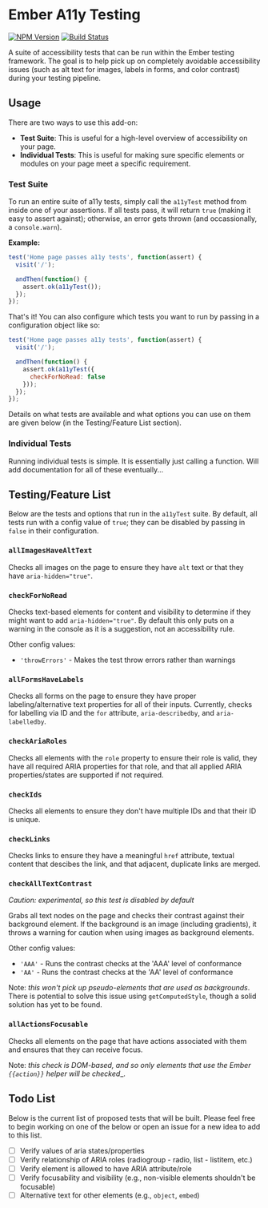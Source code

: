 # Ember A11y Testing

[![NPM Version](https://badge.fury.io/js/ember-a11y-testing.svg)](http://badge.fury.io/js/ember-a11y-testing)
[![Build Status](https://travis-ci.org/trentmwillis/ember-a11y-testing.svg)](https://travis-ci.org/trentmwillis/ember-a11y-testing)

A suite of accessibility tests that can be run within the Ember testing
framework. The goal is to help pick up on completely avoidable accessibility
issues (such as alt text for images, labels in forms, and color contrast) during
your testing pipeline.

## Usage

There are two ways to use this add-on:

- **Test Suite**: This is useful for a high-level overview of accessibility on
your page.
- **Individual Tests**: This is useful for making sure specific elements or
modules on your page meet a specific requirement.

### Test Suite

To run an entire suite of a11y tests, simply call the `a11yTest` method from
inside one of your assertions. If all tests pass, it will return `true` (making
it easy to assert against); otherwise, an error gets thrown (and occassionally,
a `console.warn`).

**Example:**

```js
test('Home page passes a11y tests', function(assert) {
  visit('/');

  andThen(function() {
    assert.ok(a11yTest());
  });
});
```

That's it! You can also configure which tests you want to run by passing in a
configuration object like so:

```js
test('Home page passes a11y tests', function(assert) {
  visit('/');

  andThen(function() {
    assert.ok(a11yTest({
      checkForNoRead: false  
    }));
  });
});
```

Details on what tests are available and what options you can use on them are
given below (in the Testing/Feature List section).

### Individual Tests

Running individual tests is simple. It is essentially just calling a function.
Will add documentation for all of these eventually...

## Testing/Feature List

Below are the tests and options that run in the `a11yTest` suite. By default,
all tests run with a config value of `true`; they can be disabled by passing in
`false` in their configuration.

### `allImagesHaveAltText`
Checks all images on the page to ensure they have `alt` text or that they have
`aria-hidden="true"`.

### `checkForNoRead`
Checks text-based elements for content and visibility to determine if they might
want to add `aria-hidden="true"`. By default this only puts on a warning in the
console as it is a suggestion, not an accessibility rule.

Other config values:
  - `'throwErrors'` - Makes the test throw errors rather than warnings

### `allFormsHaveLabels`
Checks all forms on the page to ensure they have proper labeling/alternative
text properties for all of their inputs. Currently, checks for labelling via ID
and the `for` attribute, `aria-describedby`, and `aria-labelledby`.

### `checkAriaRoles`
Checks all elements with the `role` property to ensure their role is valid, they
have all required ARIA properties for that role, and that all applied ARIA
properties/states are supported if not required.

### `checkIds`
Checks all elements to ensure they don't have multiple IDs and that their ID is
unique.

### `checkLinks`
Checks links to ensure they have a meaningful `href` attribute, textual content
that descibes the link, and that adjacent, duplicate links are merged.

### `checkAllTextContrast`
_Caution: experimental, so this test is disabled by default_

Grabs all text nodes on the page and checks their contrast against their
background element. If the background is an image (including gradients), it
throws a warning for caution when using images as background elements.

Other config values:
  - `'AAA'` - Runs the contrast checks at the 'AAA' level of conformance
  - `'AA'` - Runs the contrast checks at the 'AA' level of conformance

Note: _this won't pick up pseudo-elements that are used as backgrounds_. There
is potential to solve this issue using `getComputedStyle`, though a solid
solution has yet to be found.

### `allActionsFocusable`
Checks all elements on the page that have actions associated with them and
ensures that they can receive focus.

Note: _this check is DOM-based, and so only elements that use the Ember
`{{action}}` helper will be checked__.

## Todo List

Below is the current list of proposed tests that will be built. Please feel free
to begin working on one of the below or open an issue for a new idea to add to
this list.

- [ ] Verify values of aria states/properties
- [ ] Verify relationship of ARIA roles (radiogroup - radio, list - listitem,
etc.)
- [ ] Verify element is allowed to have ARIA attribute/role
- [ ] Verify focusability and visibility (e.g., non-visible elements shouldn't
be focusable)
- [ ] Alternative text for other elements (e.g., `object`, `embed`)
